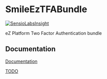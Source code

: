 # SmileEzTFABundle

[![SensioLabsInsight](https://insight.sensiolabs.com/projects/6a569573-c407-4cc4-a74e-51b5f187ccb1/mini.png)](https://insight.sensiolabs.com/projects/6a569573-c407-4cc4-a74e-51b5f187ccb1)

eZ Platform Two Factor Authentication bundle

## Documentation

[Documentation](Resources/doc/README.md)

[TODO](TODO.md)
